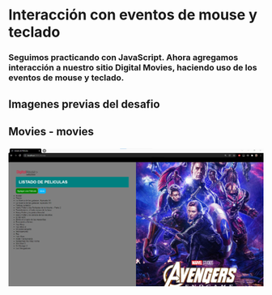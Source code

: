 # Interacción con eventos de mouse y teclado

<h3>Seguimos practicando con JavaScript. Ahora agregamos interacción a nuestro sitio Digital Movies,
haciendo uso de los eventos de mouse y teclado.</h3>

<h2>Imagenes previas del desafio<h2>

<p>Movies - movies</p>
<img src="https://github.com/Franckfer/Manipulando-elementos-con-JavaScript/blob/master/public/img/movies.png">





